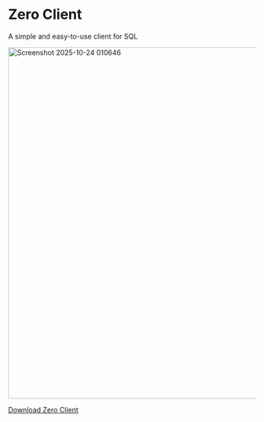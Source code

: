 # Zero Client
A simple and easy-to-use client for SQL 

<img width="953" height="714" alt="Screenshot 2025-10-24 010646" src="https://github.com/user-attachments/assets/e6d93c9b-7a63-41c9-8558-accef408d179" />


[Download Zero Client](https://daustinn.com/zero-client)
